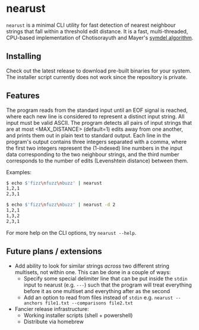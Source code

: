 # nearust
`nearust` is a minimal CLI utility for fast detection of nearest neighbour strings that fall within a threshold edit distance.
It is a fast, multi-threaded, CPU-based implementation of Chotisorayuth and Mayer's [symdel algorithm](https://arxiv.org/abs/2403.09010v1).

## Installing
Check out the latest release to download pre-built binaries for your system.
The installer script currently does not work since the repository is private.

## Features
The program reads from the standard input until an EOF signal is reached, where each new line is considered to represent a distinct input string. 
All input must be valid ASCII.
The program detects all pairs of input strings that are at most <MAX_DISTANCE> (default=1) edits away from one another, and prints them out in plain text to standard output.
Each line in the program's output contains three integers separated with a comma, where the first two integers represent the (1-indexed) line numbers in the input data corresponding to the two neighbour strings, and the third number corresponds to the number of edits (Levenshtein distance) between them.

Examples:

```bash
$ echo $'fizz\nfuzz\nbuzz' | nearust
1,2,1
2,3,1
```

```bash
$ echo $'fizz\nfuzz\nbuzz' | nearust -d 2
1,2,1
1,3,2
2,3,1
```

For more help on the CLI options, try `nearust --help`.

## Future plans / extensions
- Add ability to look for similar strings *across* two different string multisets, not within one. This can be done in a couple of ways:
    * Specify some special delimiter line that can be put inside the `stdin` input to nearust (e.g. `---`) such that the program will treat everything before it as one multiset and everything after as the second
    * Add an option to read from files instead of `stdin` e.g. `nearust --anchors file1.txt --comparisons file2.txt`
- Fancier release infrastructure:
    * Working installer scripts (shell + powershell)
    * Distribute via homebrew

